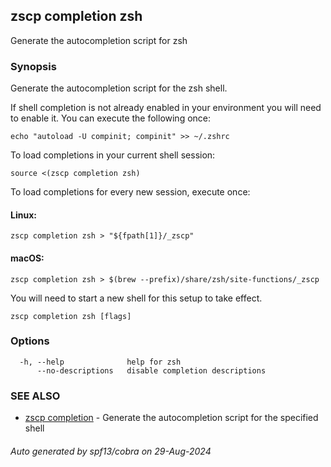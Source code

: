 ## zscp completion zsh

Generate the autocompletion script for zsh

### Synopsis

Generate the autocompletion script for the zsh shell.

If shell completion is not already enabled in your environment you will need
to enable it.  You can execute the following once:

	echo "autoload -U compinit; compinit" >> ~/.zshrc

To load completions in your current shell session:

	source <(zscp completion zsh)

To load completions for every new session, execute once:

#### Linux:

	zscp completion zsh > "${fpath[1]}/_zscp"

#### macOS:

	zscp completion zsh > $(brew --prefix)/share/zsh/site-functions/_zscp

You will need to start a new shell for this setup to take effect.


```
zscp completion zsh [flags]
```

### Options

```
  -h, --help              help for zsh
      --no-descriptions   disable completion descriptions
```

### SEE ALSO

* [zscp completion](../completion.md)	 - Generate the autocompletion script for the specified shell

###### Auto generated by spf13/cobra on 29-Aug-2024
